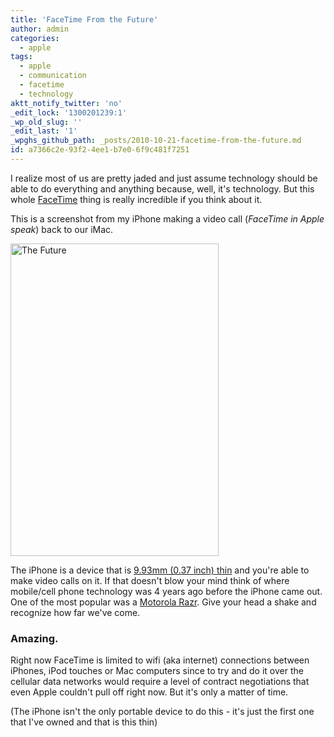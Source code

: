 ```yaml
---
title: 'FaceTime From the Future'
author: admin
categories:
  - apple
tags:
  - apple
  - communication
  - facetime
  - technology
aktt_notify_twitter: 'no'
_edit_lock: '1300201239:1'
_wp_old_slug: ''
_edit_last: '1'
_wpghs_github_path: _posts/2010-10-21-facetime-from-the-future.md
id: a7366c2e-93f2-4ee1-b7e0-6f9c481f7251
---
```

<p>I realize most of us are pretty jaded and just assume technology should be able to do everything and anything because, well, it's technology.  But this whole <a href="http://www.apple.com/mac/facetime/">FaceTime</a> thing is really incredible if you think about it.</p>
<p>This is a screenshot from my iPhone making a video call (<em>FaceTime in Apple speak</em>) back to our iMac.</p>
<p><a href="http://www.flickr.com/photos/lemon/5102413679/" title="The Future by iChris, on Flickr"><img src="http://farm5.static.flickr.com/4091/5102413679_101417a45b.jpg" width="333" height="500" alt="The Future" /></a></p>
<p>The iPhone is a device that is <a href="http://www.apple.com/iphone/specs.html">9.93mm (0.37 inch) thin</a> and you're able to make video calls on it.  If that doesn't blow your mind think of where mobile/cell phone technology was 4 years ago before the iPhone came out.  One of the most popular was a <a href="http://www.google.ca/images?client=safari&rls=en&oe=UTF-8&redir_esc=&q=motorola+razr&um=1&ie=UTF-8&source=univ&ei=aavATJKpFYegnQfpldT-CQ&sa=X&oi=image_result_group&ct=title&resnum=4&ved=0CEYQsAQwAw&biw=1288&bih=671">Motorola Razr</a>.  Give your head a shake and recognize how far we've come.</p>
<h3>Amazing.</h3>
<p>Right now FaceTime is limited to wifi (aka internet) connections between iPhones, iPod touches or Mac computers since to try and do it over the cellular data networks would require a level of contract negotiations that even Apple couldn't pull off right now.  But it's only a matter of time.</p>
<p>(The iPhone isn't the only portable device to do this - it's just the first one that I've owned and that is this thin)</p>
